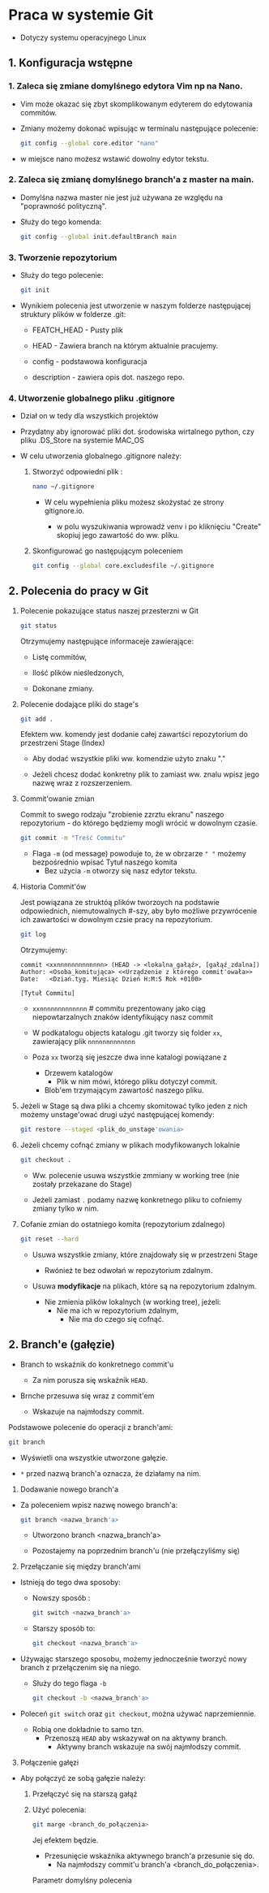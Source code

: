 # Praca w systemie Git 

- Dotyczy systemu operacyjnego Linux

## 1. Konfiguracja wstępne 

### 1. Zaleca się zmiane domylśnego edytora Vim np na Nano.

- Vim może okazać się zbyt skomplikowanym edyterem do edytowania commitów.

- Zmiany możemy dokonać wpisując w terminalu następujące polecenie:

    ```zsh
    git config --global core.editor "nano"
    ```

- w miejsce nano możesz wstawić dowolny edytor tekstu.

### 2. Zaleca się zmianę domylśnego branch'a z master na main.

- Domylśna nazwa master nie jest już używana ze względu na "poprawność polityczną".

- Służy do tego komenda:

    ```zsh
    git config --global init.defaultBranch main
    ```

### 3. Tworzenie repozytorium

- Służy do tego polecenie:

    ```zsh
    git init
    ```

- Wynikiem polecenia jest utworzenie w naszym folderze następującej struktury plików w folderze .git:

    - FEATCH_HEAD - Pusty plik

    - HEAD - Zawiera branch na którym aktualnie pracujemy.

    - config - podstawowa konfiguracja

    - description - zawiera opis dot. naszego repo.

### 4. Utworzenie globalnego pliku .gitignore

- Dział on w tedy dla wszystkich projektów

- Przydatny aby ignorować pliki dot. środowiska wirtalnego python, czy pliku .DS_Store na systemie MAC_OS

- W celu utworzenia globalnego .gitignore należy:

    1. Stworzyć odpowiedni plik :

         ```zsh
        nano ~/.gitignore
        ```
        
        - W celu wypełnienia pliku możesz skożystać ze strony gitignore.io.
        
            - w polu wyszukiwania wprowadź venv i po kliknięciu "Create" skopiuj jego zawartość do ww. pliku.

    2. Skonfigurować go następującym poleceniem
    
        ```zsh
        git config --global core.excludesfile ~/.gitignore
        ```

 ## 2. Polecenia do pracy w Git
 
 1. Polecenie pokazujące status naszej przesterzni w Git

    ```zsh
    git status
    ```

    Otrzymujemy następujące informaceje zawierające:
    - Listę commitów,
    
    - Ilość plików nieśledzonych,
    
    - Dokonane zmiany.

2. Polecenie dodające pliki do stage's

    ```zsh
    git add .
    ```

    Efektem ww. komendy jest dodanie całej zawartści repozytorium do przestrzeni Stage (Index)
    
    - Aby dodać wszystkie pliki ww. komendzie użyto znaku "."

    - Jeżeli chcesz dodać konkretny plik to zamiast ww. znalu wpisz jego nazwę wraz z rozszerzeniem.

3. Commit'owanie zmian

    Commit to swego rodzaju "zrobienie zzrztu ekranu" naszego repozytorium - do którego będziemy mogli wrócić w dowolnym czasie.

    ```zsh
    git commit -m "Treść Commitu"
    ```
    
    - Flaga `-m` (od message) powoduje to, że w obrzarze `" "` możemy bezpośrednio wpisać Tytuł naszego komita
        - Bez użycia `-m` otworzy się nasz edytor tekstu.

4. Historia Commit'ów
    
    Jest powiązana ze struktóą plików tworzoych na podstawie odpowiednich, niemutowalnych #-szy, aby było możliwe przywrócenie ich zawartości w dowolnym czsie pracy na repozytorium. 

    ```zsh
    git log
    ```

    Otrzymujemy: 
    
    ```
    commit <xxnnnnnnnnnnnnn> (HEAD -> <lokalna_gałąź>, [gałąź_zdalna])
    Author: <Osoba_komitująca> <<Urządzenie z którego commit'owała>>
    Date:   <Dziań.tyg. Miesiąc Dzień H:M:S Rok +0100>

    [Tytuł Commitu]
    ```
    - `xxnnnnnnnnnnnnn` # commitu prezentowany jako ciąg niepowtarzalnych znaków identyfikujący nasz commit
    
    - W podkatalogu objects katalogu .git tworzy się folder `xx`, zawierający plik `nnnnnnnnnnnnn`
    
    - Poza `xx` tworzą się jeszcze dwa inne katalogi powiązane z 
        - Drzewem katalogów 
            - Plik w nim mówi, którego pliku dotyczył commit.
        - Blob'em trzymającym zawartość naszego pliku.

5. Jeżeli w Stage są dwa pliki a chcemy skomitować tylko jeden z nich możemy unstage'ować drugi użyć następującej komendy:

    ```zsh
    git restore --staged <plik_do_unstage'owania>
    ```

6. Jeżeli chcemy cofnąć zmiany w plikach modyfikowanych lokalnie

    ```zsh
    git checkout .
    ```

    - Ww. polecenie usuwa wszystkie zmmiany w working tree (nie zostały przekazane do Stage)
    
    - Jeżeli zamiast `.` podamy nazwę konkretnego pliku to cofniemy zmiany tylko w nim.

7. Cofanie zmian do ostatniego komita (repozytorium zdalnego)

    ```zsh
    git reset --hard
    ```
    
    - Usuwa wszystkie zmiany, które znajdowały się w przestrzeni Stage
        - Rwónież te bez odwołań w repozytorium zdalnym.
    
    - Usuwa **modyfikacje** na plikach, które są na repozytorium zdalnym.
        - Nie zmienia plików lokalnych (w working tree), jeżeli: 
            -  Nie ma ich w repozytorium zdalnym, 
                - Nie ma do czego się cofnąć.

 ## 2. Branch'e (gałęzie)

- Branch to wskaźnik do konkretnego commit'u
    - Za nim porusza się wskaźnik `HEAD`.

- Brnche przesuwa się wraz z commit'em 
    - Wskazuje na najmłodszy commit.

Podstawowe polecenie do operacji z branch'ami:

```zsh
git branch
```

- Wyświetli ona wszystkie utworzone gałęzie.

- `*` przed nazwą branch'a oznacza, że działamy na nim.

1. Dodawanie nowego branch'a

- Za poleceniem wpisz nazwę nowego branch'a:

    ```zsh
    git branch <nazwa_branch'a>
    ```

    - Utworzono branch <nazwa_branch'a>
    
    - Pozostajemy na poprzednim branch'u (nie przełączyliśmy się)

2. Przełączanie się między branch'ami

- Istnieją do tego dwa sposoby:


    - Nowszy sposób :

        ```zsh
        git switch <nazwa_branch'a>
        ```
        
    - Starszy sposób to:

        ```zsh
        git checkout <nazwa_branch'a>
        ``` 
        
- Używając starszego sposobu, możemy jednocześnie tworzyć nowy branch z przełączenim się na niego. 
    
    - Służy do tego flaga `-b`

        ```zsh
        git checkout -b <nazwa_branch'a>
        ```

- Poleceń  `git switch` oraz `git checkout`, można używać naprzemiennie.
    - Robią one dokładnie to samo tzn.
        - Przenoszą `HEAD` aby wskazywał on na aktywny branch.
            - Aktywny branch wskazuje na swój najmłodszy commit. 

3. Połączenie gałęzi

- Aby połączyć ze sobą gałęzie należy:
    1. Przełączyć się na starszą gałąź
    2. Użyć polecenia:

        ```zsh
        git marge <branch_do_połączenia>
        ```

        Jej efektem będzie.
        - Przesunięcie wskaźnika aktywnego branch'a przesunie się do.
            - Na najmłodszy commit'u branch'a <branch_do_połączenia>.

        Parametr domylśny polecenia 
    
